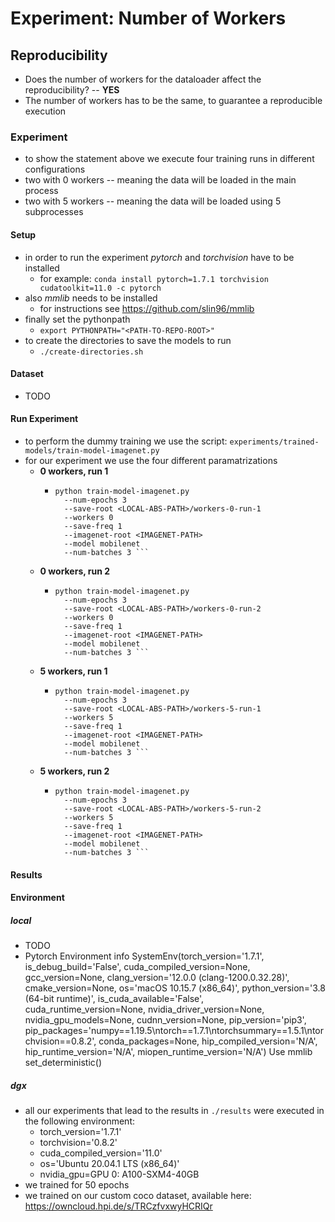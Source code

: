 # Experiment: Number of Workers

## Reproducibility 
- Does the number of workers for the dataloader affect the reproducibility? -- **YES**   
- The number of workers has to be the same, to guarantee a reproducible execution

### Experiment
- to show the statement above we execute four training runs in different configurations
- two with 0 workers -- meaning the data will be loaded in the main process
- two with 5 workers -- meaning the data will be loaded using 5 subprocesses

#### Setup
- in order to run the experiment *pytorch* and *torchvision* have to be installed
  - for example: `conda install pytorch=1.7.1 torchvision cudatoolkit=11.0 -c pytorch`
- also *mmlib* needs to be installed 
  - for instructions see https://github.com/slin96/mmlib
- finally set the pythonpath
  - `export PYTHONPATH="<PATH-TO-REPO-ROOT>"`
- to create the directories to save the models to run 
  - `./create-directories.sh`
  
#### Dataset 
- TODO

#### Run Experiment
- to perform the dummy training we use the script: `experiments/trained-models/train-model-imagenet.py`
- for our experiment we use the four different paramatrizations
  - **0 workers, run 1**
    - ```
      python train-model-imagenet.py
        --num-epochs 3
        --save-root <LOCAL-ABS-PATH>/workers-0-run-1
        --workers 0
        --save-freq 1
        --imagenet-root <IMAGENET-PATH>
        --model mobilenet
        --num-batches 3 ```
  - **0 workers, run 2**
    - ```
      python train-model-imagenet.py
        --num-epochs 3
        --save-root <LOCAL-ABS-PATH>/workers-0-run-2
        --workers 0
        --save-freq 1
        --imagenet-root <IMAGENET-PATH>
        --model mobilenet
        --num-batches 3 ```
      
  - **5 workers, run 1**
    - ```
      python train-model-imagenet.py
        --num-epochs 3
        --save-root <LOCAL-ABS-PATH>/workers-5-run-1
        --workers 5
        --save-freq 1
        --imagenet-root <IMAGENET-PATH>
        --model mobilenet
        --num-batches 3 ```
  
  - **5 workers, run 2**
    - ```
      python train-model-imagenet.py
        --num-epochs 3
        --save-root <LOCAL-ABS-PATH>/workers-5-run-2
        --workers 5
        --save-freq 1
        --imagenet-root <IMAGENET-PATH>
        --model mobilenet
        --num-batches 3 ```

#### Results
  
#### Environment

##### local 
- TODO
- Pytorch Environment info
SystemEnv(torch_version='1.7.1', is_debug_build='False', cuda_compiled_version=None, gcc_version=None, clang_version='12.0.0 (clang-1200.0.32.28)', cmake_version=None, os='macOS 10.15.7 (x86_64)', python_version='3.8 (64-bit runtime)', is_cuda_available='False', cuda_runtime_version=None, nvidia_driver_version=None, nvidia_gpu_models=None, cudnn_version=None, pip_version='pip3', pip_packages='numpy==1.19.5\ntorch==1.7.1\ntorchsummary==1.5.1\ntorchvision==0.8.2', conda_packages=None, hip_compiled_version='N/A', hip_runtime_version='N/A', miopen_runtime_version='N/A')
Use mmlib set_deterministic()


##### dgx
- all our experiments that lead to the results in `./results` were executed in the following environment:
  - torch_version='1.7.1'
  - torchvision='0.8.2'
  - cuda_compiled_version='11.0'
  - os='Ubuntu 20.04.1 LTS (x86_64)'
  - nvidia_gpu=GPU 0: A100-SXM4-40GB
- we trained for 50 epochs
- we trained on our custom coco dataset, available here: https://owncloud.hpi.de/s/TRCzfvxwyHCRIQr